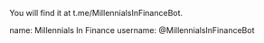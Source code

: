  You will find it at t.me/MillennialsInFinanceBot. 

name: Millennials In Finance
username: @MillennialsInFinanceBot